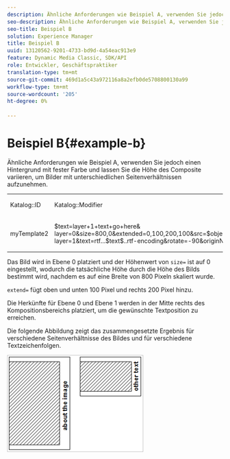 ```yaml
---
description: Ähnliche Anforderungen wie Beispiel A, verwenden Sie jedoch einen Hintergrund mit fester Farbe und lassen Sie die Höhe des Composite variieren, um Bilder mit unterschiedlichen Seitenverhältnissen aufzunehmen.
seo-description: Ähnliche Anforderungen wie Beispiel A, verwenden Sie jedoch einen Hintergrund mit fester Farbe und lassen Sie die Höhe des Composite variieren, um Bilder mit unterschiedlichen Seitenverhältnissen aufzunehmen.
seo-title: Beispiel B
solution: Experience Manager
title: Beispiel B
uuid: 13120562-9201-4733-bd9d-4a54eac913e9
feature: Dynamic Media Classic, SDK/API
role: Entwickler, Geschäftspraktiker
translation-type: tm+mt
source-git-commit: 469d1a5c43a972116a8a2efb0de5708800130a99
workflow-type: tm+mt
source-wordcount: '205'
ht-degree: 0%

---
```



# Beispiel B{#example-b}

Ähnliche Anforderungen wie Beispiel A, verwenden Sie jedoch einen Hintergrund mit fester Farbe und lassen Sie die Höhe des Composite variieren, um Bilder mit unterschiedlichen Seitenverhältnissen aufzunehmen.

<table id="simpletable_37BA3B2A75A9468C9ADEBBC034BADAE7"> 
 <tr class="strow"> 
  <td class="stentry"> <p><span class="codeph"> Katalog::ID</span> </p> </td> 
  <td class="stentry"> <p><span class="codeph"> Katalog::Modifier</span> </p></td> 
 </tr> 
 <tr class="strow"> 
  <td class="stentry"> <p><span class="codeph"> myTemplate2</span> </p></td> 
  <td class="stentry"> <p><span class="codeph"> $text=layer+1+text+go+here&amp; layer=0&amp;size=800,0&amp;extended=0,100,200,100&amp;src=$object$&amp;originN=.5,0&amp; layer=1&amp;text=rtf...$text$..rtf-encoding&amp;rotate=-90&amp;originN.5,0&amp;posN=0.5,0</span> </p></td> 
 </tr> 
</table>

Das Bild wird in Ebene 0 platziert und der Höhenwert von `size=` ist auf 0 eingestellt, wodurch die tatsächliche Höhe durch die Höhe des Bilds bestimmt wird, nachdem es auf eine Breite von 800 Pixeln skaliert wurde.

`extend=` fügt oben und unten 100 Pixel und rechts 200 Pixel hinzu.

Die Herkünfte für Ebene 0 und Ebene 1 werden in der Mitte rechts des Kompositionsbereichs platziert, um die gewünschte Textposition zu erreichen.

Die folgende Abbildung zeigt das zusammengesetzte Ergebnis für verschiedene Seitenverhältnisse des Bildes und für verschiedene Textzeichenfolgen.

![](assets/exampleb.png)

